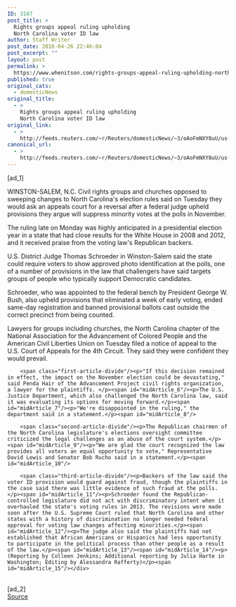 ```yaml
---
ID: 3107
post_title: >
  Rights groups appeal ruling upholding
  North Carolina voter ID law
author: Staff Writer
post_date: 2016-04-26 22:46:04
post_excerpt: ""
layout: post
permalink: >
  https://www.whenitson.com/rights-groups-appeal-ruling-upholding-north-carolina-voter-id-law/
published: true
original_cats:
  - domesticNews
original_title:
  - >
    Rights groups appeal ruling upholding
    North Carolina voter ID law
original_link:
  - >
    http://feeds.reuters.com/~r/Reuters/domesticNews/~3/oAoFmNXY8uU/us-north-carolina-voterid-idUSKCN0XN2SC
canonical_url:
  - >
    http://feeds.reuters.com/~r/Reuters/domesticNews/~3/oAoFmNXY8uU/us-north-carolina-voterid-idUSKCN0XN2SC
---
```

 [ad_1]
<br><div id="articleText">
<span id="midArticle_start"/>

<span id="midArticle_0"/><span class="focusParagraph" readability="5"><p><span class="articleLocation">WINSTON-SALEM, N.C.</span> Civil rights groups and churches opposed to sweeping changes to North Carolina's election rules said on Tuesday they would ask an appeals court for a reversal after a federal judge upheld provisions they argue will suppress minority votes at the polls in November.</p></span><span id="midArticle_1"/><p>The ruling late on Monday was highly anticipated in a presidential election year in a state that had close results for the White House in 2008 and 2012, and it received praise from the voting law's Republican backers.</p><span id="midArticle_2"/><p>U.S. District Judge Thomas Schroeder in Winston-Salem said the state could require voters to show approved photo identification at the polls, one of a number of provisions in the law that challengers have said targets groups of people who typically support Democratic candidates.</p><span id="midArticle_3"/><p>Schroeder, who was appointed to the federal bench by President George W. Bush, also upheld provisions that eliminated a week of early voting, ended same-day registration and banned provisional ballots cast outside the correct precinct from being counted.</p><span id="midArticle_4"/><p>Lawyers for groups including churches, the North Carolina chapter of the National Association for the Advancement of Colored People and the American Civil Liberties Union on Tuesday filed a notice of appeal to the U.S. Court of Appeals for the 4th Circuit. They said they were confident they would prevail. </p><span id="midArticle_5"/>
        
        <span class="first-article-divide"/><p>"If this decision remained in effect, the impact on the November election could be devastating," said Penda Hair of the Advancement Project civil rights organization, a lawyer for the plaintiffs. </p><span id="midArticle_6"/><p>The U.S. Justice Department, which also challenged the North Carolina law, said it was evaluating its options for moving forward.</p><span id="midArticle_7"/><p>"We're disappointed in the ruling," the department said in a statement.</p><span id="midArticle_8"/>
        
        <span class="second-article-divide"/><p>The Republican chairmen of the North Carolina legislature's elections oversight committee criticized the legal challenges as an abuse of the court system.</p><span id="midArticle_9"/><p>"We are glad the court recognized the law provides all voters an equal opportunity to vote," Representative David Lewis and Senator Bob Rucho said in a statement.</p><span id="midArticle_10"/>
        
        <span class="third-article-divide"/><p>Backers of the law said the voter ID provision would guard against fraud, though the plaintiffs in the case said there was little evidence of such fraud at the polls.  </p><span id="midArticle_11"/><p>Schroeder found the Republican-controlled legislature did not act with discriminatory intent when it overhauled the state's voting rules in 2013. The revisions were made soon after the U.S. Supreme Court ruled that North Carolina and other states with a history of discrimination no longer needed federal approval for voting law changes affecting minorities.</p><span id="midArticle_12"/><p>The judge also said the plaintiffs had not established that African Americans or Hispanics had less opportunity to participate in the political process than other people as a result of the law.</p><span id="midArticle_13"/><span id="midArticle_14"/><p> (Reporting by Colleen Jenkins; Additional reporting by Julia Harte in Washington; Editing by Alessandra Rafferty)</p><span id="midArticle_15"/></div>
<br>[ad_2]
<br><a href="http://feeds.reuters.com/~r/Reuters/domesticNews/~3/oAoFmNXY8uU/us-north-carolina-voterid-idUSKCN0XN2SC">Source </a>